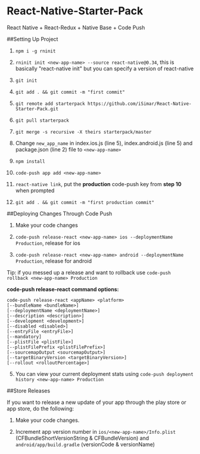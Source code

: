 # React-Native-Starter-Pack
React Native + React-Redux + Native Base + Code Push

##Setting Up Project

1) `npm i -g rninit`

2) `rninit init <new-app-name> --source react-native@0.34`, this is basically "react-native init" but you can specify a version of react-native 

3) `git init`

4) `git add . && git commit -m "first commit"`

5) `git remote add starterpack https://github.com/iSimar/React-Native-Starter-Pack.git`

6) `git pull starterpack`

7) `git merge -s recursive -X theirs starterpack/master`

8) Change `new_app_name` in index.ios.js (line 5), index.android.js (line 5) and package.json (line 2) file to `<new-app-name>`

9) `npm install`

10) `code-push app add <new-app-name>`

11) `react-native link`, put the **production** code-push key from **step 10** when prompted

12) `git add . && git commit -m "first production commit"`

##Deploying Changes Through Code Push

1) Make your code changes

3) `code-push release-react <new-app-name> ios --deploymentName Production`, release for ios

4) `code-push release-react <new-app-name> android --deploymentName Production`, release for android

Tip: if you messed up a release and want to rollback use `code-push rollback <new-app-name> Production`

**code-push release-react command options:**
```
code-push release-react <appName> <platform>
[--bundleName <bundleName>]
[--deploymentName <deploymentName>]
[--description <description>]
[--development <development>]
[--disabled <disabled>]
[--entryFile <entryFile>]
[--mandatory]
[--plistFile <plistFile>]
[--plistFilePrefix <plistFilePrefix>]
[--sourcemapOutput <sourcemapOutput>]
[--targetBinaryVersion <targetBinaryVersion>]
[--rollout <rolloutPercentage>]
```

5) You can view your current deployment stats using `code-push deployment history <new-app-name> Production`


##Store Releases

If you want to release a new update of your app through the play store or app store, do the following:

1) Make your code changes.

2) Increment app version number in `ios/<new-app-name>/Info.plist` (CFBundleShortVersionString & CFBundleVersion) and `android/app/build.gradle` (versionCode & versionName)
